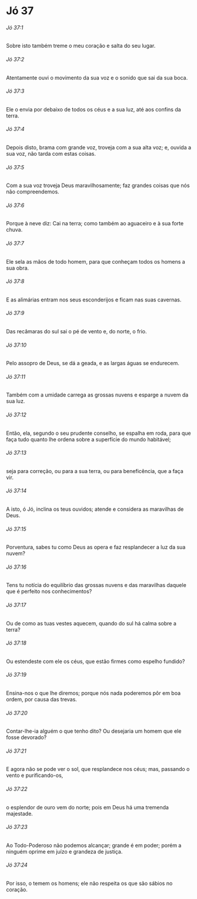 # Jó 37

###### Jó 37:1

Sobre isto também treme o meu coração e salta do seu lugar.

###### Jó 37:2

Atentamente ouvi o movimento da sua voz e o sonido que sai da sua boca.

###### Jó 37:3

Ele o envia por debaixo de todos os céus e a sua luz, até aos confins da terra.

###### Jó 37:4

Depois disto, brama com grande voz, troveja com a sua alta voz; e, ouvida a sua voz, não tarda com estas coisas.

###### Jó 37:5

Com a sua voz troveja Deus maravilhosamente; faz grandes coisas que nós não compreendemos.

###### Jó 37:6

Porque à neve diz: Cai na terra; como também ao aguaceiro e à sua forte chuva.

###### Jó 37:7

Ele sela as mãos de todo homem, para que conheçam todos os homens a sua obra.

###### Jó 37:8

E as alimárias entram nos seus esconderijos e ficam nas suas cavernas.

###### Jó 37:9

Das recâmaras do sul sai o pé de vento e, do norte, o frio.

###### Jó 37:10

Pelo assopro de Deus, se dá a geada, e as largas águas se endurecem.

###### Jó 37:11

Também com a umidade carrega as grossas nuvens e esparge a nuvem da sua luz.

###### Jó 37:12

Então, ela, segundo o seu prudente conselho, se espalha em roda, para que faça tudo quanto lhe ordena sobre a superfície do mundo habitável;

###### Jó 37:13

seja para correção, ou para a sua terra, ou para beneficência, que a faça vir.

###### Jó 37:14

A isto, ó Jó, inclina os teus ouvidos; atende e considera as maravilhas de Deus.

###### Jó 37:15

Porventura, sabes tu como Deus as opera e faz resplandecer a luz da sua nuvem?

###### Jó 37:16

Tens tu notícia do equilíbrio das grossas nuvens e das maravilhas daquele que é perfeito nos conhecimentos?

###### Jó 37:17

Ou de como as tuas vestes aquecem, quando do sul há calma sobre a terra?

###### Jó 37:18

Ou estendeste com ele os céus, que estão firmes como espelho fundido?

###### Jó 37:19

Ensina-nos o que lhe diremos; porque nós nada poderemos pôr em boa ordem, por causa das trevas.

###### Jó 37:20

Contar-lhe-ia alguém o que tenho dito? Ou desejaria um homem que ele fosse devorado?

###### Jó 37:21

E agora não se pode ver o sol, que resplandece nos céus; mas, passando o vento e purificando-os,

###### Jó 37:22

o esplendor de ouro vem do norte; pois em Deus há uma tremenda majestade.

###### Jó 37:23

Ao Todo-Poderoso não podemos alcançar; grande é em poder; porém a ninguém oprime em juízo e grandeza de justiça.

###### Jó 37:24

Por isso, o temem os homens; ele não respeita os que são sábios no coração.

